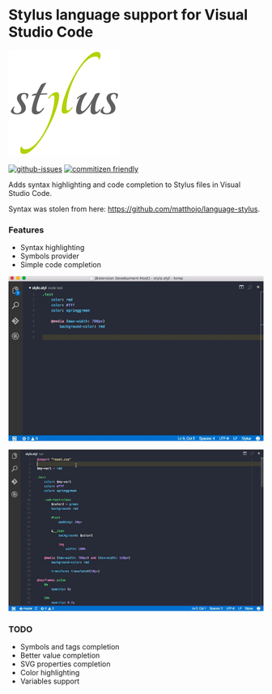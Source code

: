 # Stylus language support for Visual Studio Code

![Stylus](assets/icon.png)

[![github-issues](https://img.shields.io/github/issues/d4rkr00t/language-stylus.svg)](https://github.com/d4rkr00t/language-stylus/issues)
[![commitizen friendly](https://img.shields.io/badge/commitizen-friendly-brightgreen.svg)](http://commitizen.github.io/cz-cl)

Adds syntax highlighting and code completion to Stylus files in Visual Studio Code.

Syntax was stolen from here: https://github.com/matthojo/language-stylus.

### Features

* Syntax highlighting
* Symbols provider
* Simple code completion

![Simple Completion in Action](assets/completion.gif)

![Symbols Provider in Action](assets/symbols.gif)

### TODO
* Symbols and tags completion
* Better value completion
* SVG properties completion
* Color highlighting
* Variables support
